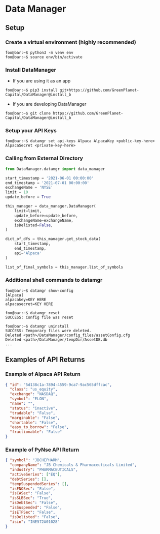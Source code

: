 # Data Manager
## Setup
### Create a virtual environment (highly recommended)
~~~shell
foo@bar:~$ python3 -m venv env
foo@bar:~$ source env/bin/activate
~~~
### Install DataManager
- If you are using it as an app
~~~shell
foo@bar:~$ pip3 install git+https://github.com/GreenPlanet-Capital/DataManager@install_b
~~~
- If you are developing DataManager
~~~shell
foo@bar:~$ git clone https://github.com/GreenPlanet-Capital/DataManager@install_b
~~~

### Setup your API Keys
~~~shell
foo@bar:~$ datamgr set api-keys Alpaca AlpacaKey <public-key-here> AlpacaSecret <private-key-here>
~~~

### Calling from External Directory
```python
from DataManager.datamgr import data_manager

start_timestamp = '2021-06-01 00:00:00'
end_timestamp = '2021-07-01 00:00:00'
exchangeName = 'NYSE'
limit = 10
update_before = True

this_manager = data_manager.DataManager(
    limit=limit,
    update_before=update_before,
    exchangeName=exchangeName,
    isDelisted=False,
)

dict_of_dfs = this_manager.get_stock_data(
    start_timestamp,
    end_timestamp,
    api='Alpaca'
)

list_of_final_symbols = this_manager.list_of_symbols
```

### Additional shell commands to datamgr
~~~shell
foo@bar:~$ datamgr show-config
[Alpaca]
alpacakey=KEY HERE
alpacasecret=KEY HERE
~~~
~~~shell
foo@bar:~$ datamgr reset
SUCCESS: Config file was reset
~~~
~~~shell
foo@bar:~$ datamgr uninstall
SUCCESS: Temporary files were deleted.
Deleted <path>/DataManager/config_files/assetConfig.cfg
Deleted <path>/DataManager/tempDir/AssetDB.db
...
~~~


## Examples of API Returns

### Example of Alpaca API Return 

```json
{ "id": "5d138c1a-7894-4559-9ca7-9ac565dffcac", 
  "class": "us_equity",
  "exchange": "NASDAQ", 
  "symbol": "ELON", 
  "name": "", 
  "status": "inactive", 
  "tradable": "False", 
  "marginable": "False", 
  "shortable": "False", 
  "easy_to_borrow": "False", 
  "fractionable": "False"
}
```

### Example of PyNse API Return

```json
{ "symbol": "JBCHEPHARM", 
  "companyName": "JB Chemicals & Pharmaceuticals Limited",
  "industry": "PHARMACEUTICALS",
  "activeSeries": ["EQ"],
  "debtSeries": [],
  "tempSuspendedSeries": [],
  "isFNOSec": "False",
  "isCASec": "False",
  "isSLBSec": "True",
  "isDebtSec": "False",
  "isSuspended": "False",
  "isETFSec": "False",
  "isDelisted": "False",
  "isin": "INE572A01028"
}
```
